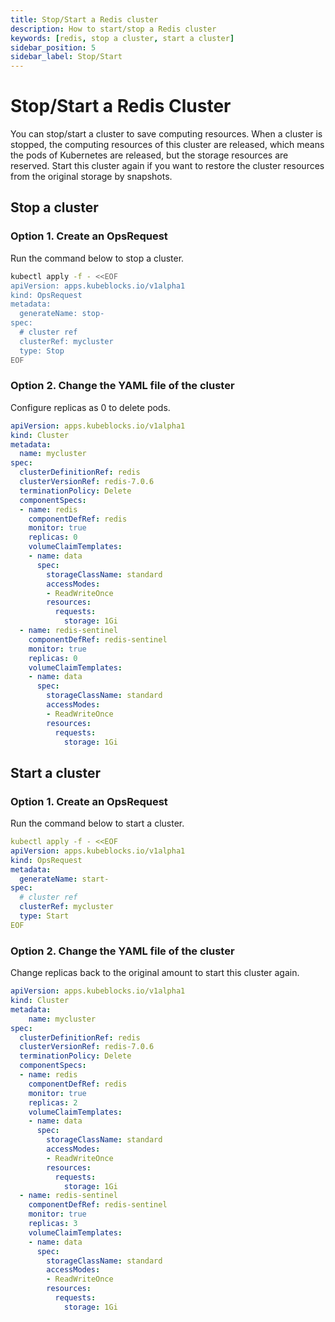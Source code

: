```yaml
---
title: Stop/Start a Redis cluster
description: How to start/stop a Redis cluster
keywords: [redis, stop a cluster, start a cluster]
sidebar_position: 5
sidebar_label: Stop/Start
---
```


# Stop/Start a Redis Cluster

You can stop/start a cluster to save computing resources. When a cluster is stopped, the computing resources of this cluster are released, which means the pods of Kubernetes are released, but the storage resources are reserved. Start this cluster again if you want to restore the cluster resources from the original storage by snapshots.

## Stop a cluster

### Option 1. Create an OpsRequest

Run the command below to stop a cluster.

```bash
kubectl apply -f - <<EOF
apiVersion: apps.kubeblocks.io/v1alpha1
kind: OpsRequest
metadata:
  generateName: stop-
spec:
  # cluster ref
  clusterRef: mycluster
  type: Stop
EOF
```

### Option 2. Change the YAML file of the cluster

Configure replicas as 0 to delete pods.

```yaml
apiVersion: apps.kubeblocks.io/v1alpha1
kind: Cluster
metadata:
  name: mycluster
spec:
  clusterDefinitionRef: redis
  clusterVersionRef: redis-7.0.6
  terminationPolicy: Delete
  componentSpecs:
  - name: redis
    componentDefRef: redis
    monitor: true  
    replicas: 0
    volumeClaimTemplates:
    - name: data
      spec:
        storageClassName: standard
        accessModes:
        - ReadWriteOnce
        resources:
          requests:
            storage: 1Gi
  - name: redis-sentinel
    componentDefRef: redis-sentinel
    monitor: true  
    replicas: 0
    volumeClaimTemplates:
    - name: data
      spec:
        storageClassName: standard
        accessModes:
        - ReadWriteOnce
        resources:
          requests:
            storage: 1Gi
```

## Start a cluster
  
### Option 1. Create an OpsRequest

Run the command below to start a cluster.

```yaml
kubectl apply -f - <<EOF
apiVersion: apps.kubeblocks.io/v1alpha1
kind: OpsRequest
metadata:
  generateName: start-
spec:
  # cluster ref
  clusterRef: mycluster
  type: Start
EOF 
```

### Option 2. Change the YAML file of the cluster

Change replicas back to the original amount to start this cluster again.

```yaml
apiVersion: apps.kubeblocks.io/v1alpha1
kind: Cluster
metadata:
    name: mycluster
spec:
  clusterDefinitionRef: redis
  clusterVersionRef: redis-7.0.6
  terminationPolicy: Delete
  componentSpecs:
  - name: redis
    componentDefRef: redis
    monitor: true  
    replicas: 2
    volumeClaimTemplates:
    - name: data
      spec:
        storageClassName: standard
        accessModes:
        - ReadWriteOnce
        resources:
          requests:
            storage: 1Gi
  - name: redis-sentinel
    componentDefRef: redis-sentinel
    monitor: true  
    replicas: 3
    volumeClaimTemplates:
    - name: data
      spec:
        storageClassName: standard
        accessModes:
        - ReadWriteOnce
        resources:
          requests:
            storage: 1Gi
```
